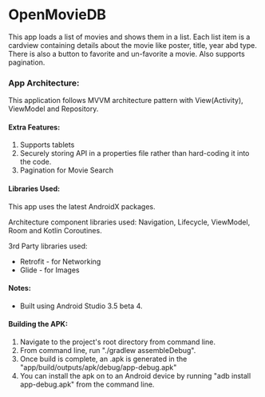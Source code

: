 # OpenMovieDB
This app loads a list of movies and shows them in a list. Each list item is a cardview containing details about the movie like poster, title, year abd type. There is also a button to favorite and un-favorite a movie. Also supports pagination.

### App Architecture:
This application follows MVVM architecture pattern with View(Activity), ViewModel and Repository.

#### Extra Features:
1. Supports tablets
2. Securely storing API in a properties file rather than hard-coding it into the code.
3. Pagination for Movie Search

#### Libraries Used:
This app uses the latest AndroidX packages.

Architecture  component libraries used:
Navigation, Lifecycle, ViewModel, Room and Kotlin Coroutines.

3rd Party libraries used:
* Retrofit - for Networking
* Glide - for Images

#### Notes:
* Built using Android Studio 3.5 beta 4.

#### Building the APK:
1. Navigate to the project's root directory from command line.
2. From command line,  run "./gradlew assembleDebug".
3. Once build is complete, an .apk is generated in the "app/build/outputs/apk/debug/app-debug.apk"
4. You can install the apk on to an Android device by running "adb install app-debug.apk" from the command line.

